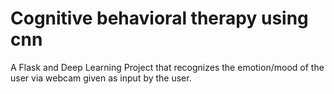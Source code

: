 # Cognitive behavioral therapy using cnn

A Flask and Deep Learning Project that recognizes the emotion/mood of the user via webcam given as input by the user.

